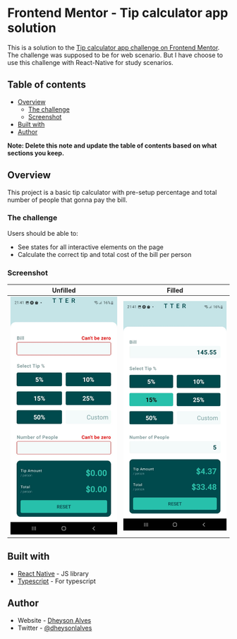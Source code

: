 # Frontend Mentor - Tip calculator app solution

This is a solution to the [Tip calculator app challenge on Frontend Mentor](https://www.frontendmentor.io/challenges/tip-calculator-app-ugJNGbJUX). The challenge was supposed to be for web scenario. But I have choose to use this challenge with React-Native for study scenarios.

## Table of contents

- [Overview](#overview)
  - [The challenge](#the-challenge)
  - [Screenshot](#screenshot)
- [Built with](#built-with)
- [Author](#author)

**Note: Delete this note and update the table of contents based on what sections you keep.**

## Overview

This project is a basic tip calculator with pre-setup percentage and total number of people that gonna pay the bill.

### The challenge

Users should be able to:

- See states for all interactive elements on the page
- Calculate the correct tip and total cost of the bill per person

### Screenshot

Unfilled             |  Filled
:-------------------------:|:-------------------------:
![UnFilled](./assets/design/unfilled.jpeg)  |  ![Filled](./assets/design/filled.jpeg)

## Built with

- [React Native](https://reactjs.org/) - JS library
- [Typescript](https://styled-components.com/) - For typescript

## Author

- Website - [Dheyson Alves](https://dheysonalvesportfolio.netlify.app/)
- Twitter - [@dheysonlalves](https://twitter.com/dheysonlalves)
